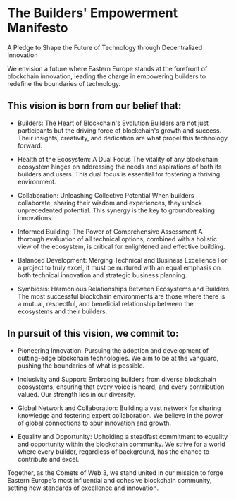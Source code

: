 # The Builders' Empowerment Manifesto
A Pledge to Shape the Future of Technology through Decentralized Innovation

We envision a future where Eastern Europe stands at the forefront of blockchain innovation, leading the charge in empowering builders to redefine the boundaries of technology.

## This vision is born from our belief that:

- Builders: The Heart of Blockchain's Evolution
Builders are not just participants but the driving force of blockchain's growth and success. Their insights, creativity, and dedication are what propel this technology forward.

- Health of the Ecosystem: A Dual Focus
The vitality of any blockchain ecosystem hinges on addressing the needs and aspirations of both its builders and users. This dual focus is essential for fostering a thriving environment.

- Collaboration: Unleashing Collective Potential
When builders collaborate, sharing their wisdom and experiences, they unlock unprecedented potential. This synergy is the key to groundbreaking innovations.

- Informed Building: The Power of Comprehensive Assessment
A thorough evaluation of all technical options, combined with a holistic view of the ecosystem, is critical for enlightened and effective building.

- Balanced Development: Merging Technical and Business Excellence
For a project to truly excel, it must be nurtured with an equal emphasis on both technical innovation and strategic business planning.

- Symbiosis: Harmonious Relationships Between Ecosystems and Builders
The most successful blockchain environments are those where there is a mutual, respectful, and beneficial relationship between the ecosystems and their builders.


## In pursuit of this vision, we commit to:

- Pioneering Innovation: Pursuing the adoption and development of cutting-edge blockchain technologies. We aim to be at the vanguard, pushing the boundaries of what is possible.

- Inclusivity and Support: Embracing builders from diverse blockchain ecosystems, ensuring that every voice is heard, and every contribution valued. Our strength lies in our diversity.

- Global Network and Collaboration: Building a vast network for sharing knowledge and fostering expert collaboration. We believe in the power of global connections to spur innovation and growth.

- Equality and Opportunity: Upholding a steadfast commitment to equality and opportunity within the blockchain community. We strive for a world where every builder, regardless of background, has the chance to contribute and excel.

Together, as the Comets of Web 3, we stand united in our mission to forge Eastern Europe’s most influential and cohesive blockchain community, setting new standards of excellence and innovation.
